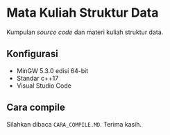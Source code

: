 # Mata Kuliah Struktur Data

Kumpulan *source code* dan materi kuliah struktur data.

## Konfigurasi

* MinGW 5.3.0 edisi 64-bit
* Standar c++17
* Visual Studio Code

## Cara compile
Silahkan dibaca `CARA_COMPILE.MD`. Terima kasih.

